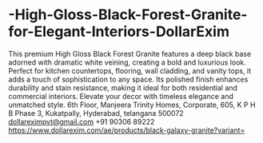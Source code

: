 # -High-Gloss-Black-Forest-Granite-for-Elegant-Interiors-DollarExim

 This premium High Gloss Black Forest Granite features a deep black base adorned with dramatic white veining, creating a bold and luxurious look. Perfect for kitchen countertops, flooring, wall cladding, and vanity tops, it adds a touch of sophistication to any space. Its polished finish enhances durability and stain resistance, making it ideal for both residential and commercial interiors. Elevate your decor with timeless elegance and unmatched style.
6th Floor, Manjeera Trinity Homes, Corporate, 605, K P H B Phase 3, Kukatpally, Hyderabad, telangana 500072
dollareximpvt@gmail.com
+91 90306 89222
https://www.dollarexim.com/ae/products/black-galaxy-granite?variant=

